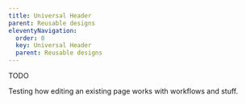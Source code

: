 ```yaml
---
title: Universal Header
parent: Reusable designs
eleventyNavigation:
  order: 0
  key: Universal Header
  parent: Reusable designs
---
```


TODO

Testing how editing an existing page works with workflows and stuff.

